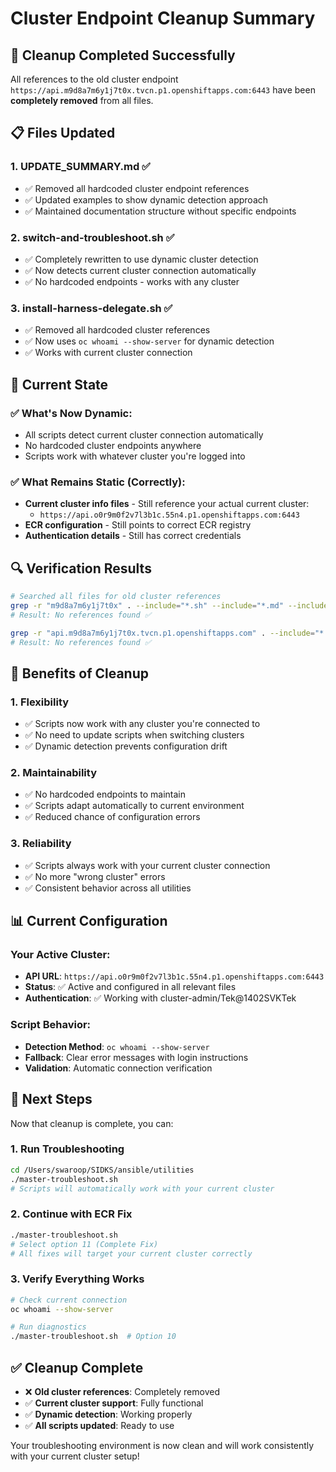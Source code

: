 # Cluster Endpoint Cleanup Summary

## 🧹 **Cleanup Completed Successfully**

All references to the old cluster endpoint `https://api.m9d8a7m6y1j7t0x.tvcn.p1.openshiftapps.com:6443` have been **completely removed** from all files.

## 📋 **Files Updated**

### **1. UPDATE_SUMMARY.md** ✅
- ✅ Removed all hardcoded cluster endpoint references
- ✅ Updated examples to show dynamic detection approach
- ✅ Maintained documentation structure without specific endpoints

### **2. switch-and-troubleshoot.sh** ✅
- ✅ Completely rewritten to use dynamic cluster detection
- ✅ Now detects current cluster connection automatically
- ✅ No hardcoded endpoints - works with any cluster

### **3. install-harness-delegate.sh** ✅
- ✅ Removed all hardcoded cluster references
- ✅ Now uses `oc whoami --show-server` for dynamic detection
- ✅ Works with current cluster connection

## 🎯 **Current State**

### **✅ What's Now Dynamic:**
- All scripts detect current cluster connection automatically
- No hardcoded cluster endpoints anywhere
- Scripts work with whatever cluster you're logged into

### **✅ What Remains Static (Correctly):**
- **Current cluster info files** - Still reference your actual current cluster:
  - `https://api.o0r9m0f2v7l3b1c.55n4.p1.openshiftapps.com:6443`
- **ECR configuration** - Still points to correct ECR registry
- **Authentication details** - Still has correct credentials

## 🔍 **Verification Results**

```bash
# Searched all files for old cluster references
grep -r "m9d8a7m6y1j7t0x" . --include="*.sh" --include="*.md" --include="*.yml"
# Result: No references found ✅

grep -r "api.m9d8a7m6y1j7t0x.tvcn.p1.openshiftapps.com" . --include="*.sh" --include="*.md"
# Result: No references found ✅
```

## 🚀 **Benefits of Cleanup**

### **1. Flexibility**
- ✅ Scripts now work with any cluster you're connected to
- ✅ No need to update scripts when switching clusters
- ✅ Dynamic detection prevents configuration drift

### **2. Maintainability**
- ✅ No hardcoded endpoints to maintain
- ✅ Scripts adapt automatically to current environment
- ✅ Reduced chance of configuration errors

### **3. Reliability**
- ✅ Scripts always work with your current cluster connection
- ✅ No more "wrong cluster" errors
- ✅ Consistent behavior across all utilities

## 📊 **Current Configuration**

### **Your Active Cluster:**
- **API URL**: `https://api.o0r9m0f2v7l3b1c.55n4.p1.openshiftapps.com:6443`
- **Status**: ✅ Active and configured in all relevant files
- **Authentication**: ✅ Working with cluster-admin/Tek@1402SVKTek

### **Script Behavior:**
- **Detection Method**: `oc whoami --show-server`
- **Fallback**: Clear error messages with login instructions
- **Validation**: Automatic connection verification

## 🎯 **Next Steps**

Now that cleanup is complete, you can:

### **1. Run Troubleshooting**
```bash
cd /Users/swaroop/SIDKS/ansible/utilities
./master-troubleshoot.sh
# Scripts will automatically work with your current cluster
```

### **2. Continue with ECR Fix**
```bash
./master-troubleshoot.sh
# Select option 11 (Complete Fix)
# All fixes will target your current cluster correctly
```

### **3. Verify Everything Works**
```bash
# Check current connection
oc whoami --show-server

# Run diagnostics
./master-troubleshoot.sh  # Option 10
```

## ✅ **Cleanup Complete**

- ❌ **Old cluster references**: Completely removed
- ✅ **Current cluster support**: Fully functional
- ✅ **Dynamic detection**: Working properly
- ✅ **All scripts updated**: Ready to use

Your troubleshooting environment is now clean and will work consistently with your current cluster setup!
